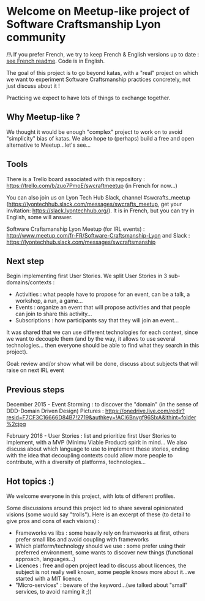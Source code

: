 # Welcome on Meetup-like project of Software Craftsmanship Lyon community

/!\ If you prefer French, we try to keep French & English versions up to date : [see French readme](lisezmoi.md). Code is in English.

The goal of this project is to go beyond katas, with a "real" project on which we want to experiment Software 
Craftsmanship practices concretely, not just discuss about it !

Practicing we expect to have lots of things to exchange together.

## Why Meetup-like ?

We thought it would be enough "complex" project to work on to avoid "simplicity" bias of katas.
We also hope to (perhaps) build a free and open alternative to Meetup...let's see...

## Tools

There is a Trello board associated with this repository : https://trello.com/b/zuo7PmoE/swcraftmeetup
(in French for now...)

You can also join us on Lyon Tech Hub Slack, channel #swcrafts_meetup
(https://lyontechhub.slack.com/messages/swcrafts_meetup, get your invitation: https://slack.lyontechhub.org/).
It is in French, but you can try in English, some will answer. 

Software Craftsmanship Lyon Meetup (for IRL events) : http://www.meetup.com/fr-FR/Software-Craftsmanship-Lyon 
and Slack : https://lyontechhub.slack.com/messages/swcraftsmanship

## Next step

Begin implementing first User Stories. We split User Stories in 3 sub-domains/contexts : 
- Activities : what people have to propose for an event, can be a talk, a workshop, a run, a game...
- Events : organize an event that will propose activities and that people can join to share this activity... 
- Subscriptions : how participants say that they will join an event...

It was shared that we can use different technologies for each context, since we want to decouple them 
(and by the way, it allows to use several technologies...
then everyone should be able to find what they search in this project).  

Goal: review and/or show what will be done, discuss about subjects that will raise on next IRL event

## Previous steps

December 2015 - Event Storming : to discover the "domain" (in the sense of DDD-Domain Driven Design)
Pictures : https://onedrive.live.com/redir?resid=F7CF3C16666D84B7!2719&authkey=!ACl6Bnvgf96SlxA&ithint=folder%2cjpg

February 2016 - User Stories : list and prioritize first User Stories to implement, 
with a MVP (Minimu Viable Product) spirit in mind...
We also discuss about which language to use to implement these stories, ending with the idea that decoupling
contexts could allow more people to contribute, with a diversity of platforms, technologies...   

## Hot topics :)

We welcome everyone in this project, with lots of different profiles.

Some discussions around this project led to share several opinionated visions (some would say "trolls"). 
Here is an excerpt of these (to detail to give pros and cons of each visions) :
- Frameworks vs libs : some heavily rely on frameworks at first, 
others prefer small libs and avoid coupling with frameworks 
- Which platform/technology should we use : some prefer using their preferred environment, 
some wants to discover new things (functional approach, languages...) 
- Licences : free and open project lead to discuss about licences, the subject is not really well known, 
some people knows more about it...we started with a MIT licence.
- "Micro-services" : beware of the keyword...(we talked about "small" services, to avoid naming it ;))